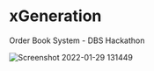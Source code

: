 # xGeneration
Order Book System - DBS Hackathon

![Screenshot 2022-01-29 131449](https://user-images.githubusercontent.com/67307693/151652749-c85ae263-916f-4022-a3b9-a24aca2c5fc3.png)
